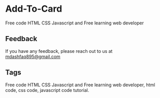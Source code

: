 # Add-To-Card
Free code HTML CSS Javascript and Free learning web developer 

## Feedback

If you have any feedback, please reach out to us at mdashfaq895@gmail.com


## Tags

Free code HTML CSS Javascript and Free learning web developer, html code, css code, javascript code tutorial.
